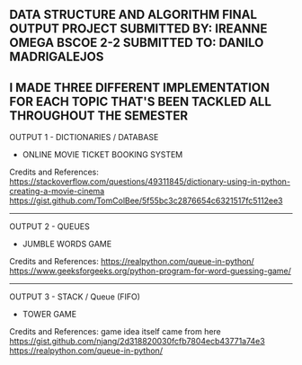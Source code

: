 DATA STRUCTURE AND ALGORITHM FINAL OUTPUT PROJECT
SUBMITTED BY: IREANNE OMEGA BSCOE 2-2
SUBMITTED TO: DANILO MADRIGALEJOS 
------------------------------------------------------------------------------------------------------------------------
I MADE THREE DIFFERENT IMPLEMENTATION FOR EACH TOPIC THAT'S BEEN TACKLED ALL THROUGHOUT THE SEMESTER
------------------------------------------------------------------------------------------------------------------------
OUTPUT 1 - DICTIONARIES / DATABASE
- ONLINE MOVIE TICKET BOOKING SYSTEM 

Credits and References:
https://stackoverflow.com/questions/49311845/dictionary-using-in-python-creating-a-movie-cinema
https://gist.github.com/TomColBee/5f55bc3c2876654c6321517fc5112ee3

------------------------------------------------------------------------------------------------------------------------
OUTPUT 2 -  QUEUES
- JUMBLE WORDS GAME 

Credits and References:
https://realpython.com/queue-in-python/
https://www.geeksforgeeks.org/python-program-for-word-guessing-game/

------------------------------------------------------------------------------------------------------------------------
OUTPUT 3 - STACK / Queue (FIFO)
- TOWER GAME 

Credits and References:
game idea itself came from here https://gist.github.com/njang/2d318820030fcfb7804ecb43771a74e3
https://realpython.com/queue-in-python/

